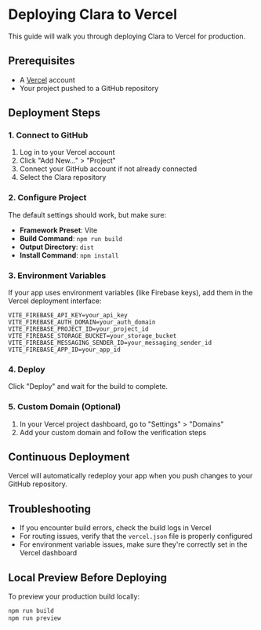 # Deploying Clara to Vercel

This guide will walk you through deploying Clara to Vercel for production.

## Prerequisites

- A [Vercel](https://vercel.com) account
- Your project pushed to a GitHub repository

## Deployment Steps

### 1. Connect to GitHub

1. Log in to your Vercel account
2. Click "Add New..." > "Project"
3. Connect your GitHub account if not already connected
4. Select the Clara repository

### 2. Configure Project

The default settings should work, but make sure:

- **Framework Preset**: Vite
- **Build Command**: `npm run build`
- **Output Directory**: `dist`
- **Install Command**: `npm install`

### 3. Environment Variables

If your app uses environment variables (like Firebase keys), add them in the Vercel deployment interface:

```
VITE_FIREBASE_API_KEY=your_api_key
VITE_FIREBASE_AUTH_DOMAIN=your_auth_domain
VITE_FIREBASE_PROJECT_ID=your_project_id
VITE_FIREBASE_STORAGE_BUCKET=your_storage_bucket
VITE_FIREBASE_MESSAGING_SENDER_ID=your_messaging_sender_id
VITE_FIREBASE_APP_ID=your_app_id
```

### 4. Deploy

Click "Deploy" and wait for the build to complete.

### 5. Custom Domain (Optional)

1. In your Vercel project dashboard, go to "Settings" > "Domains"
2. Add your custom domain and follow the verification steps

## Continuous Deployment

Vercel will automatically redeploy your app when you push changes to your GitHub repository.

## Troubleshooting

- If you encounter build errors, check the build logs in Vercel
- For routing issues, verify that the `vercel.json` file is properly configured
- For environment variable issues, make sure they're correctly set in the Vercel dashboard

## Local Preview Before Deploying

To preview your production build locally:

```bash
npm run build
npm run preview
``` 